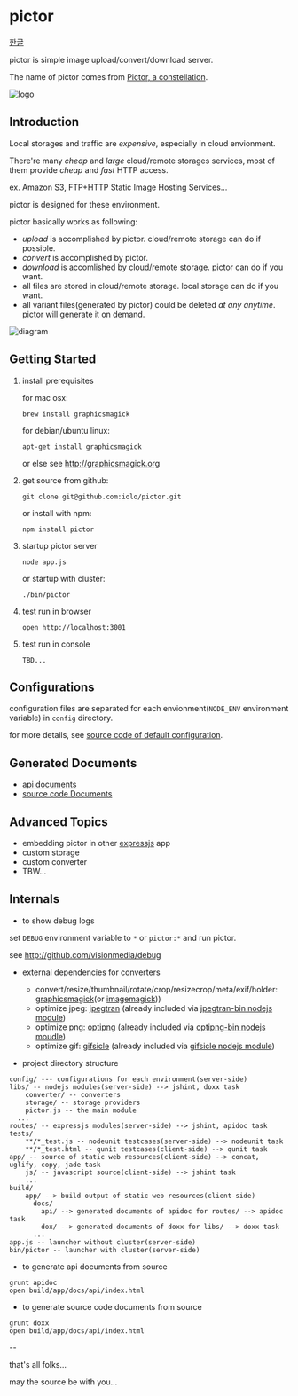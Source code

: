 pictor
======

[한글](README.ko.md)

pictor is simple image upload/convert/download server.

The name of pictor comes from [Pictor, a constellation](http://en.wikipedia.org/wiki/Pictor).

![logo](../master/app/img/pictor.jpg?raw=true)

Introduction
------------

Local storages and traffic are *expensive*, especially in cloud envionment.

There're many *cheap* and *large* cloud/remote storages services,
most of them provide *cheap* and *fast* HTTP access.

ex. Amazon S3, FTP+HTTP Static Image Hosting Services...

pictor is designed for these environment.

pictor basically works as following:

* *upload* is accomplished by pictor. cloud/remote storage can do if possible.
* *convert* is accomplished by pictor.
* *download* is accomlished by cloud/remote storage. pictor can do if you want.
* all files are stored in cloud/remote storage. local storage can do if you want.
* all variant files(generated by pictor) could be deleted *at any anytime*. pictor will generate it on demand.

![diagram](../master/app/img/how_pictor_works.png?raw=true)

Getting Started
---------------

1. install prerequisites

    for mac osx:
    ```
    brew install graphicsmagick
    ```
    for debian/ubuntu linux:
    ```
    apt-get install graphicsmagick
    ```
    or else see http://graphicsmagick.org

1. get source from github:

    ```
    git clone git@github.com:iolo/pictor.git
    ```

    or install with npm:

    ```
    npm install pictor
    ```
  
1. startup pictor server

    ```
    node app.js
    ```

    or startup with cluster:

    ```
    ./bin/pictor
    ```

1. test run in browser

    ```
    open http://localhost:3001
    ```
  
1. test run in console

    ```
    TBD...
    ```

Configurations
--------------

configuration files are separated for each envionment(`NODE_ENV` environment variable) in `config` directory.

for more details, see [source code of default configuration](../master/config/defaults.js).

Generated Documents
--------------------

* [api documents](http://pictor.iolo.kr/docs/api/)
* [source code Documents](http://pictor.iolo.kr/docs/dox/)


Advanced Topics
---------------

* embedding pictor in other [expressjs](http://expressjs.com) app
* custom storage
* custom converter
* TBW...

Internals
---------

* to show debug logs

set `DEBUG` environment variable to `*` or `pictor:*` and run pictor.

see http://github.com/visionmedia/debug

* external dependencies for converters
    * convert/resize/thumbnail/rotate/crop/resizecrop/meta/exif/holder: [graphicsmagick](http://graphicsmagick.org)(or [imagemagick](http://imagemagick.org)))
    * optimize jpeg: [jpegtran](http://jpegclub.org/jpegtran/) (already included via [jpegtran-bin nodejs module](https://github.com/yeoman/node-jpegtran-bin))
    * optimize png: [optipng](http://optipng.sourceforge.net) (already included via [optipng-bin nodejs moudle](https://github.com/yeoman/node-optipng-bin))
    * optimize gif: [gifsicle](http://www.lcdf.org/gifsicle/) (already included via [gifsicle nodejs module](https://github.com/yeoman/node-gifsicle))

* project directory structure

```
config/ --- configurations for each environment(server-side)
libs/ -- nodejs modules(server-side) --> jshint, doxx task
    converter/ -- converters
    storage/ -- storage providers
    pictor.js -- the main module
  ...
routes/ -- expressjs modules(server-side) --> jshint, apidoc task
tests/
    **/*_test.js -- nodeunit testcases(server-side) --> nodeunit task
    **/*_test.html -- qunit testcases(client-side) --> qunit task
app/ -- source of static web resources(client-side) --> concat, uglify, copy, jade task
    js/ -- javascript source(client-side) --> jshint task
    ...
build/
    app/ --> build output of static web resources(client-side)
      docs/
        api/ --> generated documents of apidoc for routes/ --> apidoc task
        dox/ --> generated documents of doxx for libs/ --> doxx task
      ...
app.js -- launcher without cluster(server-side)
bin/pictor -- launcher with cluster(server-side)
```

* to generate api documents from source

```
grunt apidoc
open build/app/docs/api/index.html
```

* to generate source code documents from source

```
grunt doxx
open build/app/docs/api/index.html
```

--

that's all folks...

may the source be with you...
